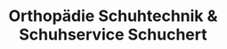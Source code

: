 ---
title: "Orthopädie Schuhtechnik & Schuhservice Schuchert"
url: /solingen/orthopaedie-schuhtechnik-und-schuhservice-schuchert/
shop: Basteln
---